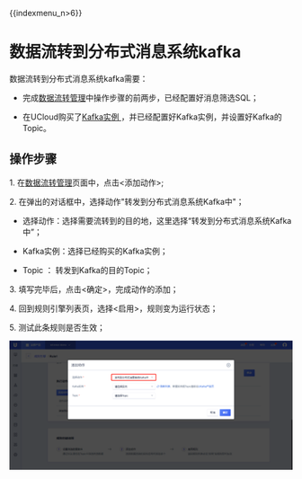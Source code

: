 {{indexmenu_n>6}}

# 数据流转到分布式消息系统kafka

数据流转到分布式消息系统kafka需要：

- 完成[数据流转管理](data_forwarding)中操作步骤的前两步，已经配置好消息筛选SQL；

- 在UCloud购买了[Kafka实例 ](https://console.ucloud.cn/ukafka/ukafka)，并已经配置好Kafka实例，并设置好Kafka的Topic。


## 操作步骤

1\. 在[数据流转管理](data_forwarding)页面中，点击<添加动作>;

2\. 在弹出的对话框中，选择动作"转发到分布式消息系统Kafka中"；

   - 选择动作：选择需要流转到的目的地，这里选择“转发到分布式消息系统Kafka中”；

   - Kafka实例：选择已经购买的Kafka实例；

   - Topic ： 转发到Kafka的目的Topic；

3\. 填写完毕后，点击<确定>，完成动作的添加；

4\. 回到规则引擎列表页，选择<启用>，规则变为运行状态；

5\. 测试此条规则是否生效；


![转发到Kafka中](../../images/转发到Kafka中.png)



